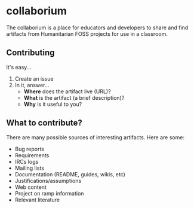 collaborium
===========

The collaborium is a place for educators and developers to share and find artifacts from Humanitarian FOSS projects for use in a classroom.


Contributing
------------

It's easy...

1. Create an issue
2. In it, answer...
    * __Where__ does the artifact live (URL)?
    * __What__ is the artifact (a brief description)?
    * __Why__ is it useful to you?



What to contribute?
-------------------

There are many possible sources of interesting artifacts. Here are some:

* Bug reports
* Requirements
* IRCs logs
* Mailing lists
* Documentation (README, guides, wikis, etc)
* Justifications/assumptions
* Web content
* Project on ramp information
* Relevant literature
